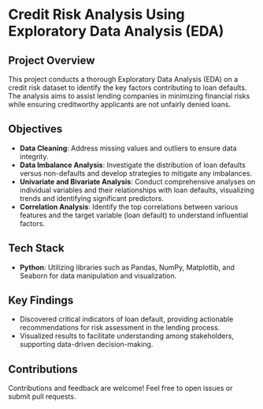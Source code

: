 # Credit Risk Analysis Using Exploratory Data Analysis (EDA)

## Project Overview
This project conducts a thorough Exploratory Data Analysis (EDA) on a credit risk dataset to identify the key factors contributing to loan defaults. The analysis aims to assist lending companies in minimizing financial risks while ensuring creditworthy applicants are not unfairly denied loans.

## Objectives
- **Data Cleaning**: Address missing values and outliers to ensure data integrity.
- **Data Imbalance Analysis**: Investigate the distribution of loan defaults versus non-defaults and develop strategies to mitigate any imbalances.
- **Univariate and Bivariate Analysis**: Conduct comprehensive analyses on individual variables and their relationships with loan defaults, visualizing trends and identifying significant predictors.
- **Correlation Analysis**: Identify the top correlations between various features and the target variable (loan default) to understand influential factors.

## Tech Stack
- **Python**: Utilizing libraries such as Pandas, NumPy, Matplotlib, and Seaborn for data manipulation and visualization.

## Key Findings
- Discovered critical indicators of loan default, providing actionable recommendations for risk assessment in the lending process.
- Visualized results to facilitate understanding among stakeholders, supporting data-driven decision-making.

## Contributions
Contributions and feedback are welcome! Feel free to open issues or submit pull requests.
